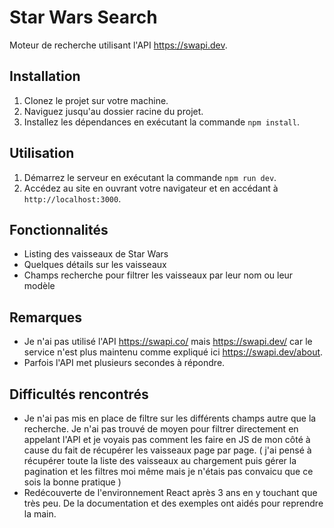 # Star Wars Search

Moteur de recherche utilisant l'API https://swapi.dev.

## Installation

1. Clonez le projet sur votre machine.
2. Naviguez jusqu'au dossier racine du projet.
3. Installez les dépendances en exécutant la commande `npm install`.

## Utilisation

1. Démarrez le serveur en exécutant la commande `npm run dev`.
2. Accédez au site en ouvrant votre navigateur et en accédant à `http://localhost:3000`.

## Fonctionnalités

- Listing des vaisseaux de Star Wars
- Quelques détails sur les vaisseaux
- Champs recherche pour filtrer les vaisseaux par leur nom ou leur modèle

## Remarques

- Je n'ai pas utilisé l'API https://swapi.co/ mais https://swapi.dev/ car le service n'est plus maintenu comme expliqué ici https://swapi.dev/about.
- Parfois l'API met plusieurs secondes à répondre.

## Difficultés rencontrés

- Je n'ai pas mis en place de filtre sur les différents champs autre que la recherche. Je n'ai pas trouvé de moyen pour filtrer directement en appelant l'API et je voyais pas comment les faire en JS de mon côté à cause du fait de récupérer les vaisseaux page par page. ( j'ai pensé à récupérer toute la liste des vaisseaux au chargement puis gérer la pagination et les filtres moi même mais je n'étais pas convaicu que ce sois la bonne pratique )
- Redécouverte de l'environnement React après 3 ans en y touchant que très peu. De la documentation et des exemples ont aidés pour reprendre la main.

